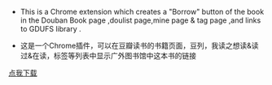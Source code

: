 * This is a Chrome extension which creates a "Borrow" button of the book in the Douban Book page ,doulist page,mine page & tag  page  ,and links to GDUFS library .

* 这是一个Chrome插件，可以在豆瓣读书的书籍页面，豆列，我读之想读&读过&在读，标签等列表中显示广外图书馆中这本书的链接

[点我下载](https://github.com/downloads/chendahui007/DoubanBook2GWlib/src.crx)
